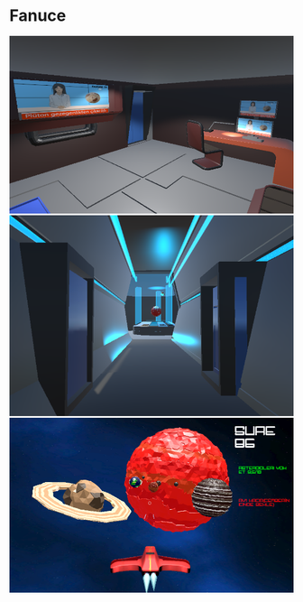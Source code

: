 # Fanuce
![Scene1](https://github.com/arrdakaya/Pluton-Fedaisi/blob/main/images/Screenshot_1.png)
![Scene1-Screenshot2](https://github.com/arrdakaya/Pluton-Fedaisi/blob/main/images/Screenshot_2.png)
![Scene2](https://github.com/arrdakaya/Pluton-Fedaisi/blob/main/images/Screenshot_4.png)
